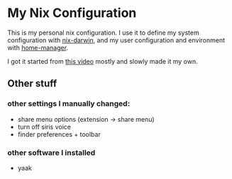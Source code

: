 # My Nix Configuration

This is my personal nix configuration. I use it to define my system configuration with [nix-darwin](https://daiderd.com/nix-darwin/), and my user configuration and environment with [home-manager](https://github.com/nix-community/home-manager).

I got it started from [this video](https://www.youtube.com/watch?v=LE5JR4JcvMg&pp=ygUQbml4IGRhcndpbiBzZXR1cA%3D%3D) mostly and slowly made it my own.


## Other stuff

### other settings I manually changed:
 - share menu options (extension -> share menu)
 - turn off siris voice
 - finder preferences + toolbar

### other software I installed
 - yaak